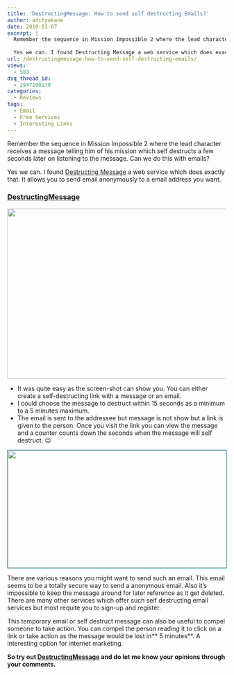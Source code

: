 ```yaml
---
title: 'DestructingMessage: How to send self destructing Emails?'
author: adityakane
date: 2010-03-07
excerpt: |
  Remember the sequence in Mission Impossible 2 where the lead character receives a message telling him of his mission which self destructs a few seconds later on listening to the message. Can we do this with emails?
  
  Yes we can. I found Destructing Message a web service which does exactly that. It allows you to send email anonymously to a email address you want.
url: /destructingmessage-how-to-send-self-destructing-emails/
views:
  - 583
dsq_thread_id:
  - 2947108179
categories:
  - Reviews
tags:
  - Email
  - Free Services
  - Interesting Links
---
```

Remember the sequence in Mission Impossible 2 where the lead character receives a message telling him of his mission which self destructs a few seconds later on listening to the message. Can we do this with emails?

Yes we can. I found <a href="http://www.destructingmessage.com/" onclick="_gaq.push(['_trackEvent', 'outbound-article', 'http://www.destructingmessage.com/', 'Destructing Message']);" >Destructing Message</a> a web service which does exactly that. It allows you to send email anonymously to a email address you want.

### <a href="http://www.destructingmessage.com" onclick="_gaq.push(['_trackEvent', 'outbound-article', 'http://www.destructingmessage.com', 'DestructingMessage']);" ><strong>DestructingMessage</strong></a>

<a rel="attachment wp-att-21428" href="http://devilsworkshop.org/destructingmessage-how-to-send-self-destructing-emails/self_destruct_email1/"><img class="alignnone size-full wp-image-21428" title="self_destruct_email1" src="http://cdn.devilsworkshop.org/files/2010/03/self_destruct_email1.png" alt="" width="550" height="391" /></a>

  * It was quite easy as the screen-shot can show you. You can either create a self-destructing link with a message or an email.
  * I could choose the message to destruct within 15 seconds as a minimum to a 5 minutes maximum.
  * The email is sent to the addressee but message is not show but a link is given to the person. Once you visit the link you can view the message and a counter counts down the seconds when the message will self destruct. 😉

<a rel="attachment wp-att-21429" href="http://devilsworkshop.org/destructingmessage-how-to-send-self-destructing-emails/self_destruct_email2/"><img class="alignnone size-full wp-image-21429" style="border: 1px solid teal" title="self_destruct_email2" src="http://cdn.devilsworkshop.org/files/2010/03/self_destruct_email2.png" alt="" width="550" height="270" /></a>

There are various reasons you might want to send such an email. This email seems to be a totally secure way to send a anonymous email. Also it&#8217;s impossible to keep the message around for later reference as it get deleted. There are many other services which offer such self destructing email services but most requite you to sign-up and register.

This temporary email or self destruct message can also be useful to compel someone to take action. You can compel the person reading it to click on a link or take action as the message would be lost in** 5 minutes**. A interesting option for internet marketing.

**So try out <a href="http://www.destructingmessage.com/" onclick="_gaq.push(['_trackEvent', 'outbound-article', 'http://www.destructingmessage.com/', 'DestructingMessage']);" >DestructingMessage</a> and do let me know your opinions through your comments.**<a href="http://www.destructingmessage.com/" onclick="_gaq.push(['_trackEvent', 'outbound-article', 'http://www.destructingmessage.com/', '\n']);" ><br /> </a>
